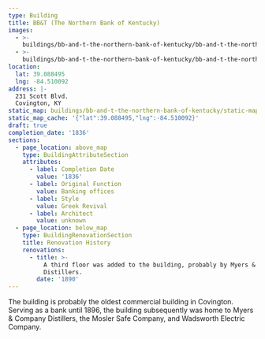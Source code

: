 ```yaml
---
type: Building
title: BB&T (The Northern Bank of Kentucky)
images:
  - >-
    buildings/bb-and-t-the-northern-bank-of-kentucky/bb-and-t-the-northern-bank-of-kentucky-0_qdvs6v
  - >-
    buildings/bb-and-t-the-northern-bank-of-kentucky/bb-and-t-the-northern-bank-of-kentucky-1_v90qer
location:
  lat: 39.088495
  lng: -84.510092
address: |-
  231 Scott Blvd.
  Covington, KY
static_map: buildings/bb-and-t-the-northern-bank-of-kentucky/static-map_mskz08
static_map_cache: '{"lat":39.088495,"lng":-84.510092}'
draft: true
completion_date: '1836'
sections:
  - page_location: above_map
    type: BuildingAttributeSection
    attributes:
      - label: Completion Date
        value: '1836'
      - label: Original Function
        value: Banking offices
      - label: Style
        value: Greek Revival
      - label: Architect
        value: unknown
  - page_location: below_map
    type: BuildingRenovationSection
    title: Renovation History
    renovations:
      - title: >-
          A third floor was added to the building, probably by Myers & Company
          Distillers.
        date: '1890'
---
```


The building is probably the oldest commercial building in Covington. Serving as a bank until 1896, the building subsequently was home to Myers & Company Distillers, the Mosler Safe Company, and Wadsworth Electric Company.
